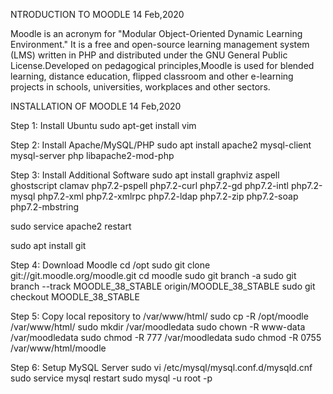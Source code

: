 NTRODUCTION TO MOODLE
14 Feb,2020

Moodle is an acronym for "Modular Object-Oriented Dynamic Learning Environment." It is a free and open-source learning management system (LMS) written in PHP and distributed under the GNU General Public License.Developed on pedagogical principles,Moodle is used for blended learning, distance education, flipped classroom and other e-learning projects in schools, universities, workplaces and other sectors.

INSTALLATION OF MOODLE
14 Feb,2020

Step 1: Install Ubuntu sudo apt-get install vim

Step 2: Install Apache/MySQL/PHP sudo apt install apache2 mysql-client mysql-server php libapache2-mod-php

Step 3: Install Additional Software sudo apt install graphviz aspell ghostscript clamav php7.2-pspell php7.2-curl php7.2-gd php7.2-intl php7.2-mysql php7.2-xml php7.2-xmlrpc php7.2-ldap php7.2-zip php7.2-soap php7.2-mbstring

sudo service apache2 restart

sudo apt install git

Step 4: Download Moodle cd /opt sudo git clone git://git.moodle.org/moodle.git cd moodle sudo git branch -a sudo git branch --track MOODLE_38_STABLE origin/MOODLE_38_STABLE sudo git checkout MOODLE_38_STABLE

Step 5: Copy local repository to /var/www/html/ sudo cp -R /opt/moodle /var/www/html/ sudo mkdir /var/moodledata sudo chown -R www-data /var/moodledata sudo chmod -R 777 /var/moodledata sudo chmod -R 0755 /var/www/html/moodle

Step 6: Setup MySQL Server sudo vi /etc/mysql/mysql.conf.d/mysqld.cnf sudo service mysql restart sudo mysql -u root -p

